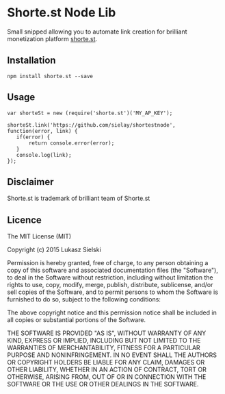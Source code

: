 # Shorte.st Node Lib

Small snipped allowing you to automate link creation for brilliant monetization platform [shorte.st](http://shorte.st).

## Installation

```
npm install shorte.st --save
```

## Usage

```
var shorteSt = new (require('shorte.st')('MY_AP_KEY');

shorteSt.link('https://github.com/sielay/shortestnode', function(error, link) {
   if(error) {
       return console.error(error);
   }
   console.log(link);
});
```

## Disclaimer

Shorte.st is trademark of brilliant team of Shorte.st

## Licence

The MIT License (MIT)

Copyright (c) 2015 Lukasz Sielski

Permission is hereby granted, free of charge, to any person obtaining a copy
of this software and associated documentation files (the "Software"), to deal
in the Software without restriction, including without limitation the rights
to use, copy, modify, merge, publish, distribute, sublicense, and/or sell
copies of the Software, and to permit persons to whom the Software is
furnished to do so, subject to the following conditions:

The above copyright notice and this permission notice shall be included in all
copies or substantial portions of the Software.

THE SOFTWARE IS PROVIDED "AS IS", WITHOUT WARRANTY OF ANY KIND, EXPRESS OR
IMPLIED, INCLUDING BUT NOT LIMITED TO THE WARRANTIES OF MERCHANTABILITY,
FITNESS FOR A PARTICULAR PURPOSE AND NONINFRINGEMENT. IN NO EVENT SHALL THE
AUTHORS OR COPYRIGHT HOLDERS BE LIABLE FOR ANY CLAIM, DAMAGES OR OTHER
LIABILITY, WHETHER IN AN ACTION OF CONTRACT, TORT OR OTHERWISE, ARISING FROM,
OUT OF OR IN CONNECTION WITH THE SOFTWARE OR THE USE OR OTHER DEALINGS IN THE
SOFTWARE.
